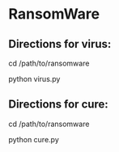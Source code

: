 # RansomWare


## Directions for virus:

cd /path/to/ransomware

python virus.py


## Directions for cure:

cd /path/to/ransomware

python cure.py
